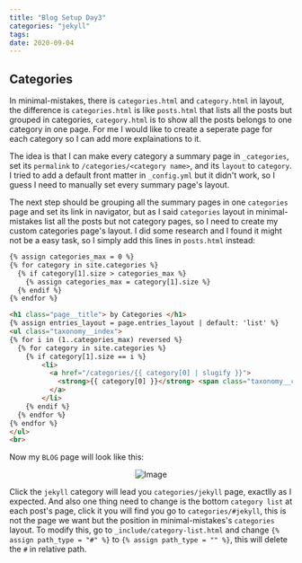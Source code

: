 ```yaml
---
title: "Blog Setup Day3"
categories: "jekyll"
tags: 
date: 2020-09-04
---
```


## Categories

In minimal-mistakes, there is `categories.html` and `category.html` in layout, the difference is `categories.html` is like `posts.html` that lists all the posts but grouped in categories, `category.html` is to show all the posts belongs to one category in one page. For me I would like to create a seperate page for each category so I can add more explainations to it. 

The idea is that I can make every category a summary page in `_categories`, set its `permalink` to `/categories/<category name>`, and its `layout` to `category`. I tried to add a default front matter in `_config.yml` but it didn't work, so I guess I need to manually set every summary page's layout.

The next step should be grouping all the summary pages in one `categories` page and set its link in navigator, but as I said `categories` layout in minimal-mistakes list all the posts but not category pages, so I need to create my custom categories page's layout. I did some research and I found it might not be a easy task, so I simply add this lines in `posts.html` instead:
```html
{% assign categories_max = 0 %}
{% for category in site.categories %}
  {% if category[1].size > categories_max %}
    {% assign categories_max = category[1].size %}
  {% endif %}
{% endfor %}

<h1 class="page__title"> by Categories </h1>
{% assign entries_layout = page.entries_layout | default: 'list' %}
<ul class="taxonomy__index">
{% for i in (1..categories_max) reversed %}
  {% for category in site.categories %}
    {% if category[1].size == i %}
        <li>
          <a href="/categories/{{ category[0] | slugify }}">
            <strong>{{ category[0] }}</strong> <span class="taxonomy__count">{{ i }}</span>
          </a>
        </li>
    {% endif %}
  {% endfor %}
{% endfor %}
</ul>
<br>

```
Now my `BLOG` page will look like this:
<div align="center"><img src="/assets/images/" alt="Image" style="zoom:%;" /></div>

Click the `jekyll` category will lead you `categories/jekyll` page, exactlly as I expected. And also one thing need to change is the bottom `category list` at each post's page, click it you will find you go to `categories/#jekyll`, this is not the page we want but the position in minimal-mistakes's `categories` layout. To modify this, go to `_include/category-list.html` and change `{% assign path_type = "#" %}` to `{% assign path_type = "" %}`, this will delete the `#` in relative path.
